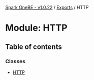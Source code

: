 [Spark OneBE - v1.0.22](../README.md) / [Exports](../modules.md) / HTTP

# Module: HTTP

## Table of contents

### Classes

- [HTTP](../classes/HTTP.HTTP-1.md)
